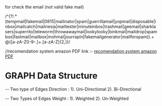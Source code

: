 for check the email (not valid fake mail)

/^(?!.*(tempmail|fakemail|0815|mailinator|spam|guerrillamail|yopmail|disposable|inbox|mailcatch|mailnesia|mailtester|minuteinbox|trashmail|geemail|sharklasers|superrito|teleworm|throwawaymail|lookylooky|binkmail|maildrop|spambox|fastmail|mailbox|mohmal|jourrapin|fakemailgenerator|mailforspam)).+@([a-zA-Z0-9-.]+\.[a-zA-Z]{2,})/


//recomendation system amazon PDF link :- [recomendation system amazon PDF](https://library.ucsd.edu/dc/object/bb8503744c/_2_1.pdf)




# GRAPH Data Structure

-- Two type of Edges Direction  : 1). Uni-Directional  2). Bi-Directional

-- Two Types of Edges Weight : 1). Weighted 2). Un-Weighted

